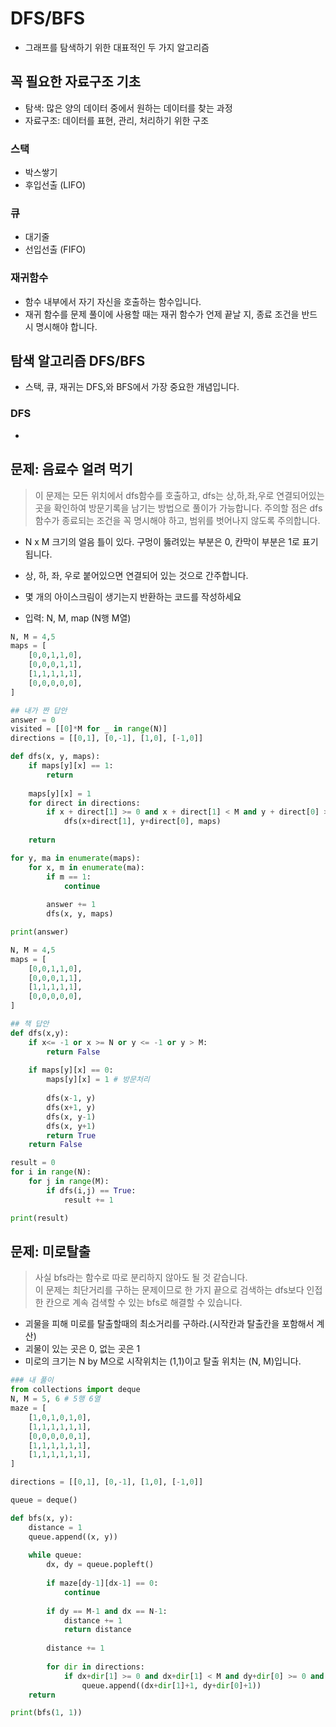# DFS/BFS

- 그래프를 탐색하기 위한 대표적인 두 가지 알고리즘

## 꼭 필요한 자료구조 기초

- 탐색: 많은 양의 데이터 중에서 원하는 데이터를 찾는 과정
- 자료구조: 데이터를 표현, 관리, 처리하기 위한 구조

### 스택
- 박스쌓기
- 후입선출 (LIFO)

### 큐
- 대기줄
- 선입선출 (FIFO)

### 재귀함수
- 함수 내부에서 자기 자신을 호출하는 함수입니다.
- 재귀 함수를 문제 풀이에 사용할 때는 재귀 함수가 언제 끝날 지, 종료 조건을 반드시 명시해야 합니다.

## 탐색 알고리즘 DFS/BFS
- 스택, 큐, 재귀는 DFS,와 BFS에서 가장 중요한 개념입니다.

### DFS
- 


## 문제: 음료수 얼려 먹기

> 이 문제는 모든 위치에서 dfs함수를 호출하고, dfs는 상,하,좌,우로 연결되어있는 곳을 확인하여 방문기록을 남기는 방법으로 풀이가 가능합니다. 주의할 점은 dfs 함수가 종료되는 조건을 꼭 명시해야 하고, 범위를 벗어나지 않도록 주의합니다.

- N x M 크기의 얼음 틀이 있다. 구멍이 뚫려있는 부분은 0, 칸막이 부분은 1로 표기됩니다.
- 상, 하, 좌, 우로 붙어있으면 연결되어 있는 것으로 간주합니다.
- 몇 개의 아이스크림이 생기는지 반환하는 코드를 작성하세요

- 입력: N, M, map
(N행 M열)

```python
N, M = 4,5
maps = [
    [0,0,1,1,0],
    [0,0,0,1,1],
    [1,1,1,1,1],
    [0,0,0,0,0],
]

## 내가 짠 답안
answer = 0
visited = [[0]*M for _ in range(N)]
directions = [[0,1], [0,-1], [1,0], [-1,0]]

def dfs(x, y, maps):
    if maps[y][x] == 1:
        return
    
    maps[y][x] = 1
    for direct in directions:
        if x + direct[1] >= 0 and x + direct[1] < M and y + direct[0] >= 0 and y + direct[0] < N:
            dfs(x+direct[1], y+direct[0], maps)
    
    return 

for y, ma in enumerate(maps):
    for x, m in enumerate(ma):
        if m == 1:
            continue
        
        answer += 1
        dfs(x, y, maps)

print(answer)
```

```python
N, M = 4,5
maps = [
    [0,0,1,1,0],
    [0,0,0,1,1],
    [1,1,1,1,1],
    [0,0,0,0,0],
]

## 책 답안
def dfs(x,y):
    if x<= -1 or x >= N or y <= -1 or y > M:
        return False
    
    if maps[y][x] == 0:
        maps[y][x] = 1 # 방문처리
        
        dfs(x-1, y)
        dfs(x+1, y)
        dfs(x, y-1)
        dfs(x, y+1)
        return True
    return False

result = 0
for i in range(N):
    for j in range(M):
        if dfs(i,j) == True:
            result += 1

print(result)
```


## 문제: 미로탈출
> 사실 bfs라는 함수로 따로 분리하지 않아도 될 것 같습니다.<br>
> 이 문제는 최단거리를 구하는 문제이므로 한 가지 끝으로 검색하는 dfs보다 인접한 칸으로 계속 검색할 수 있는 bfs로 해결할 수 있습니다.

- 괴물을 피해 미로를 탈출할때의 최소거리를 구하라.(시작칸과 탈출칸을 포함해서 계산)
- 괴물이 있는 곳은 0, 없는 곳은 1
- 미로의 크기는 N by M으로 시작위치는 (1,1)이고 탈출 위치는 (N, M)입니다.

```python
### 내 풀이
from collections import deque
N, M = 5, 6 # 5행 6열
maze = [
    [1,0,1,0,1,0],
    [1,1,1,1,1,1],
    [0,0,0,0,0,1],
    [1,1,1,1,1,1],
    [1,1,1,1,1,1],
]

directions = [[0,1], [0,-1], [1,0], [-1,0]]

queue = deque()

def bfs(x, y):
    distance = 1
    queue.append((x, y))
    
    while queue:
        dx, dy = queue.popleft()
        
        if maze[dy-1][dx-1] == 0:
            continue
    
        if dy == M-1 and dx == N-1:
            distance += 1
            return distance
        
        distance += 1
        
        for dir in directions:
            if dx+dir[1] >= 0 and dx+dir[1] < M and dy+dir[0] >= 0 and dy+dir[0] < N:
                queue.append((dx+dir[1]+1, dy+dir[0]+1))
    return

print(bfs(1, 1))
```